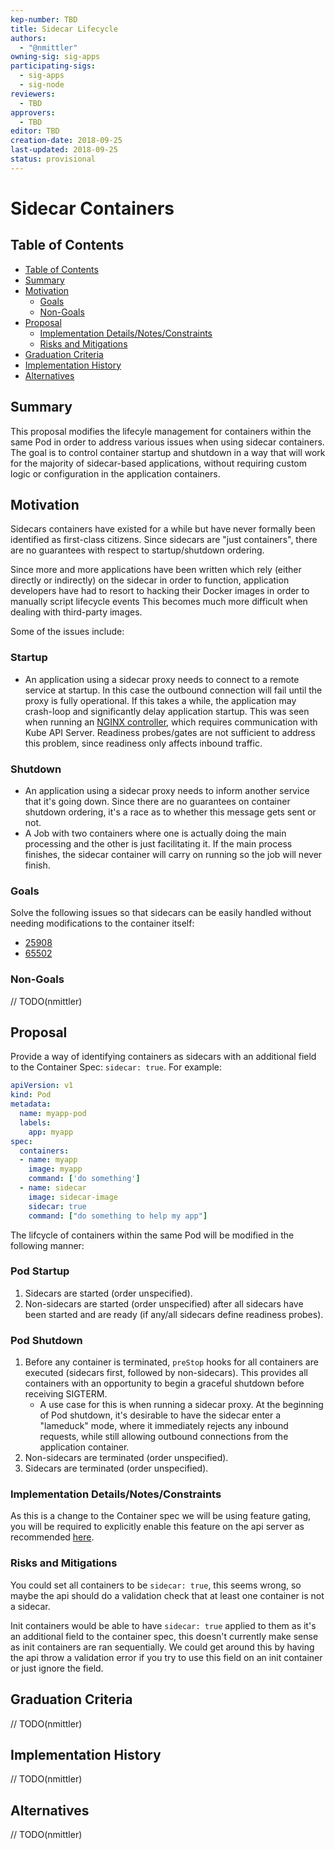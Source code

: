 ```yaml
---
kep-number: TBD
title: Sidecar Lifecycle
authors:
  - "@nmittler"
owning-sig: sig-apps
participating-sigs:
  - sig-apps
  - sig-node
reviewers:
  - TBD
approvers:
  - TBD
editor: TBD
creation-date: 2018-09-25
last-updated: 2018-09-25
status: provisional
---
```


# Sidecar Containers

## Table of Contents

* [Table of Contents](#table-of-contents)
* [Summary](#summary)
* [Motivation](#motivation)
    * [Goals](#goals)
    * [Non-Goals](#non-goals)
* [Proposal](#proposal)
    * [Implementation Details/Notes/Constraints](#implementation-detailsnotesconstraints-optional)
    * [Risks and Mitigations](#risks-and-mitigations)
* [Graduation Criteria](#graduation-criteria)
* [Implementation History](#implementation-history)
* [Alternatives](#alternatives-optional)

## Summary

This proposal modifies the lifecyle management for containers within the same Pod in order to address various issues when using sidecar containers. The goal is to control container startup and shutdown in a way that will work for the majority of sidecar-based applications, without requiring custom logic or configuration in the application containers.

## Motivation

Sidecars containers have existed for a while but have never formally been identified as first-class citizens. Since sidecars are "just containers", there are no guarantees with respect to startup/shutdown ordering.

Since more and more applications have been written which rely (either directly or indirectly) on the sidecar in order to function, application developers have had to resort to hacking their Docker images in order to manually script lifecycle events This becomes much more difficult when dealing with third-party images.

Some of the issues include:

### Startup

* An application using a sidecar proxy needs to connect to a remote service at startup. In this case the outbound connection will fail until the proxy is fully operational. If this takes a while, the application may crash-loop and significantly delay application startup. This was seen when running an [NGINX controller](https://github.com/istio/istio/issues/3533#issuecomment-366261085), which requires communication with Kube API Server. Readiness probes/gates are not sufficient to address this problem, since readiness only affects inbound traffic.

### Shutdown

* An application using a sidecar proxy needs to inform another service that it's going down. Since there are no guarantees on container shutdown ordering, it's a race as to whether this message gets sent or not.
* A Job with two containers where one is actually doing the main processing and the other is just facilitating it. If the main process finishes, the sidecar container will carry on running so the job will never finish.


### Goals

Solve the following issues so that sidecars can be easily handled without needing modifications to the container itself:

* [25908](https://github.com/kubernetes/kubernetes/issues/25908)
* [65502](https://github.com/kubernetes/kubernetes/issues/65502)

### Non-Goals

// TODO(nmittler)

## Proposal

Provide a way of identifying containers as sidecars with an additional field to the Container Spec: `sidecar: true`. For example:

```yaml
apiVersion: v1
kind: Pod
metadata:
  name: myapp-pod
  labels:
    app: myapp
spec:
  containers:
  - name: myapp
    image: myapp
    command: ['do something']
  - name: sidecar
    image: sidecar-image
    sidecar: true
    command: ["do something to help my app"]

```


The lifcycle of containers within the same Pod will be modified in the following manner:

### Pod Startup

1. Sidecars are started (order unspecified).
2. Non-sidecars are started (order unspecified) after all sidecars have been started and are ready (if any/all sidecars define readiness probes).

### Pod Shutdown

1. Before any container is terminated, `preStop` hooks for all containers are executed (sidecars first, followed by non-sidecars). This provides all containers with an opportunity to begin a graceful shutdown before receiving SIGTERM.
    - A use case for this is when running a sidecar proxy. At the beginning of Pod shutdown, it's desirable to have the sidecar enter a "lameduck" mode, where it immediately rejects any inbound requests, while still allowing outbound connections from the application container.
2. Non-sidecars are terminated (order unspecified).
3. Sidecars are terminated (order unspecified).

### Implementation Details/Notes/Constraints

As this is a change to the Container spec we will be using feature gating, you will be required to explicitly enable this feature on the api server as recommended [here](https://github.com/kubernetes/community/blob/master/contributors/devel/api_changes.md#adding-unstable-features-to-stable-versions).

### Risks and Mitigations

You could set all containers to be `sidecar: true`, this seems wrong, so maybe the api should do a validation check that at least one container is not a sidecar.

Init containers would be able to have `sidecar: true` applied to them as it's an additional field to the container spec, this doesn't currently make sense as init containers are ran sequentially. We could get around this by having the api throw a validation error if you try to use this field on an init container or just ignore the field.

## Graduation Criteria

// TODO(nmittler)

## Implementation History

// TODO(nmittler)

## Alternatives

// TODO(nmittler)